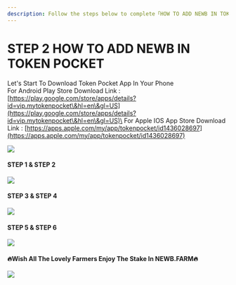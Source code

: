 ```yaml
---
description: Follow the steps below to complete「HOW TO ADD NEWB IN TOKEN POCKET」
---
```


# STEP 2 HOW TO ADD NEWB IN TOKEN POCKET

Let's Start To Download Token Pocket App In Your Phone\
For Android Play Store Download Link : [https://play.google.com/store/apps/details?id=vip.mytokenpocket\&hl=en\&gl=US](https://play.google.com/store/apps/details?id=vip.mytokenpocket\&hl=en\&gl=US)\
For Apple IOS App Store Download Link : [https://apps.apple.com/my/app/tokenpocket/id1436028697](https://apps.apple.com/my/app/tokenpocket/id1436028697)

![](<../../.gitbook/assets/Slide1 (33).jpeg>)

#### STEP 1 & STEP 2

![](<../../.gitbook/assets/Slide2 (35).jpeg>)

#### STEP 3 & STEP 4

![](<../../.gitbook/assets/Slide3 (32).jpeg>)

#### STEP 5 & STEP 6

![](<../../.gitbook/assets/Slide4 (30).jpeg>)

####

#### 🔥Wish All The Lovely Farmers Enjoy The Stake In NEWB.FARM🔥

![](<../../.gitbook/assets/Slide5 (25).jpeg>)
